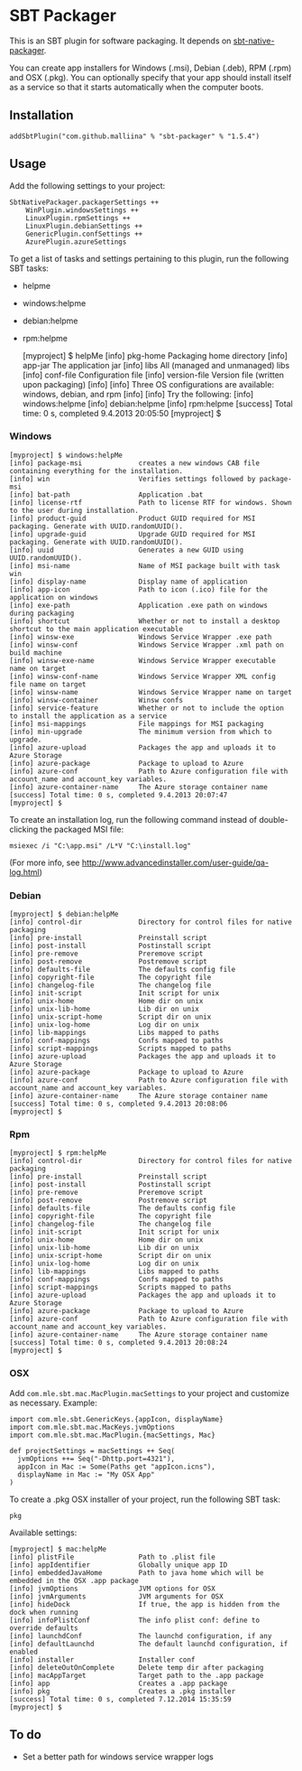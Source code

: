 # SBT Packager #

This is an SBT plugin for software packaging. It depends on [sbt-native-packager](https://github.com/sbt/sbt-native-packager).

You can create app installers for Windows (.msi), Debian (.deb), RPM (.rpm) and OSX (.pkg). You can optionally specify
that your app should install itself as a service so that it starts automatically when the computer boots.

## Installation ##

    addSbtPlugin("com.github.malliina" % "sbt-packager" % "1.5.4")

## Usage ##

Add the following settings to your project:

```
SbtNativePackager.packagerSettings ++
    WinPlugin.windowsSettings ++
    LinuxPlugin.rpmSettings ++
    LinuxPlugin.debianSettings ++
    GenericPlugin.confSettings ++
    AzurePlugin.azureSettings
```

To get a list of tasks and settings pertaining to this plugin, run the following SBT tasks:
- helpme
- windows:helpme
- debian:helpme
- rpm:helpme

    [myproject] $ helpMe
    [info] pkg-home                 Packaging home directory
    [info] app-jar                  The application jar
    [info] libs                     All (managed and unmanaged) libs
    [info] conf-file                Configuration file
    [info] version-file             Version file (written upon packaging)
    [info]
    [info] Three OS configurations are available: windows, debian, and rpm
    [info]
    [info] Try the following:
    [info] windows:helpme
    [info] debian:helpme
    [info] rpm:helpme
    [success] Total time: 0 s, completed 9.4.2013 20:05:50
    [myproject] $

### Windows ###

    [myproject] $ windows:helpMe
    [info] package-msi              creates a new windows CAB file containing everything for the installation.
    [info] win                      Verifies settings followed by package-msi
    [info] bat-path                 Application .bat
    [info] license-rtf              Path to license RTF for windows. Shown to the user during installation.
    [info] product-guid             Product GUID required for MSI packaging. Generate with UUID.randomUUID().
    [info] upgrade-guid             Upgrade GUID required for MSI packaging. Generate with UUID.randomUUID().
    [info] uuid                     Generates a new GUID using UUID.randomUUID().
    [info] msi-name                 Name of MSI package built with task win
    [info] display-name             Display name of application
    [info] app-icon                 Path to icon (.ico) file for the application on windows
    [info] exe-path                 Application .exe path on windows during packaging
    [info] shortcut                 Whether or not to install a desktop shortcut to the main application executable
    [info] winsw-exe                Windows Service Wrapper .exe path
    [info] winsw-conf               Windows Service Wrapper .xml path on build machine
    [info] winsw-exe-name           Windows Service Wrapper executable name on target
    [info] winsw-conf-name          Windows Service Wrapper XML config file name on target
    [info] winsw-name               Windows Service Wrapper name on target
    [info] winsw-container          Winsw confs
    [info] service-feature          Whether or not to include the option to install the application as a service
    [info] msi-mappings             File mappings for MSI packaging
    [info] min-upgrade              The minimum version from which to upgrade.
    [info] azure-upload             Packages the app and uploads it to Azure Storage
    [info] azure-package            Package to upload to Azure
    [info] azure-conf               Path to Azure configuration file with account_name and account_key variables.
    [info] azure-container-name     The Azure storage container name
    [success] Total time: 0 s, completed 9.4.2013 20:07:47
    [myproject] $

To create an installation log, run the following command instead of double-clicking the packaged MSI file:

    msiexec /i "C:\app.msi" /L*V "C:\install.log"

(For more info, see http://www.advancedinstaller.com/user-guide/qa-log.html)

### Debian ###

    [myproject] $ debian:helpMe
    [info] control-dir              Directory for control files for native packaging
    [info] pre-install              Preinstall script
    [info] post-install             Postinstall script
    [info] pre-remove               Preremove script
    [info] post-remove              Postremove script
    [info] defaults-file            The defaults config file
    [info] copyright-file           The copyright file
    [info] changelog-file           The changelog file
    [info] init-script              Init script for unix
    [info] unix-home                Home dir on unix
    [info] unix-lib-home            Lib dir on unix
    [info] unix-script-home         Script dir on unix
    [info] unix-log-home            Log dir on unix
    [info] lib-mappings             Libs mapped to paths
    [info] conf-mappings            Confs mapped to paths
    [info] script-mappings          Scripts mapped to paths
    [info] azure-upload             Packages the app and uploads it to Azure Storage
    [info] azure-package            Package to upload to Azure
    [info] azure-conf               Path to Azure configuration file with account_name and account_key variables.
    [info] azure-container-name     The Azure storage container name
    [success] Total time: 0 s, completed 9.4.2013 20:08:06
    [myproject] $

### Rpm ###

    [myproject] $ rpm:helpMe
    [info] control-dir              Directory for control files for native packaging
    [info] pre-install              Preinstall script
    [info] post-install             Postinstall script
    [info] pre-remove               Preremove script
    [info] post-remove              Postremove script
    [info] defaults-file            The defaults config file
    [info] copyright-file           The copyright file
    [info] changelog-file           The changelog file
    [info] init-script              Init script for unix
    [info] unix-home                Home dir on unix
    [info] unix-lib-home            Lib dir on unix
    [info] unix-script-home         Script dir on unix
    [info] unix-log-home            Log dir on unix
    [info] lib-mappings             Libs mapped to paths
    [info] conf-mappings            Confs mapped to paths
    [info] script-mappings          Scripts mapped to paths
    [info] azure-upload             Packages the app and uploads it to Azure Storage
    [info] azure-package            Package to upload to Azure
    [info] azure-conf               Path to Azure configuration file with account_name and account_key variables.
    [info] azure-container-name     The Azure storage container name
    [success] Total time: 0 s, completed 9.4.2013 20:08:24
    [myproject] $

### OSX ###

Add `com.mle.sbt.mac.MacPlugin.macSettings` to your project and customize as necessary. Example:

```
import com.mle.sbt.GenericKeys.{appIcon, displayName}
import com.mle.sbt.mac.MacKeys.jvmOptions
import com.mle.sbt.mac.MacPlugin.{macSettings, Mac}

def projectSettings = macSettings ++ Seq(
  jvmOptions ++= Seq("-Dhttp.port=4321"),
  appIcon in Mac := Some(Paths get "appIcon.icns"),
  displayName in Mac := "My OSX App"
)
```

To create a .pkg OSX installer of your project, run the following SBT task:

    pkg

Available settings:

    [myproject] $ mac:helpMe
    [info] plistFile                Path to .plist file
    [info] appIdentifier            Globally unique app ID
    [info] embeddedJavaHome         Path to java home which will be embedded in the OSX .app package
    [info] jvmOptions               JVM options for OSX
    [info] jvmArguments             JVM arguments for OSX
    [info] hideDock                 If true, the app is hidden from the dock when running
    [info] infoPlistConf            The info plist conf: define to override defaults
    [info] launchdConf              The launchd configuration, if any
    [info] defaultLaunchd           The default launchd configuration, if enabled
    [info] installer                Installer conf
    [info] deleteOutOnComplete      Delete temp dir after packaging
    [info] macAppTarget             Target path to the .app package
    [info] app                      Creates a .app package
    [info] pkg                      Creates a .pkg installer
    [success] Total time: 0 s, completed 7.12.2014 15:35:59
    [myproject] $

## To do ##

- Set a better path for windows service wrapper logs

